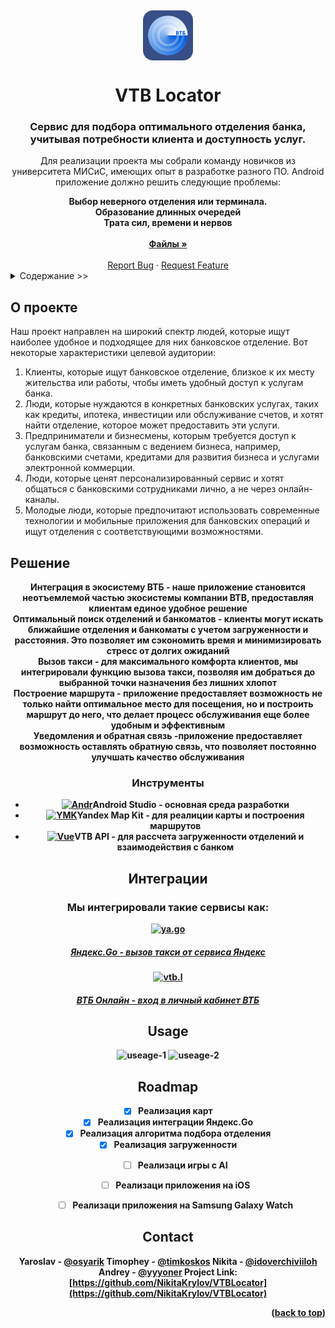 <!-- PROJECT LOGO -->
<a name="readme-top"></a>
<br />
<div align="center">
  <a href="https://github.com/NikitaKrylov/VTBLocator">
    <img src="logo end.png" alt="Logo" width="80" height="80" align ="center">
  </a>

<h1 align="center">VTB Locator</h1>
<h3 align="center">Cервис для подбора оптимального отделения банка, учитывая потребности клиента и доступность услуг.</h3>

  <p align="center">
    Для реализации проекта мы собрали команду новичков из университета МИСиС, имеющих опыт в разработке разного ПО.
	Android приложение должно решить следующие проблемы:
	<div align="center"><strong>Выбор неверного отделения или терминала.</strong></div>
	<div align="center"><strong>Образование длинных очередей</strong></div>
	<div align="center"><strong>Трата сил, времени и нервов</strong></div>
    <br />
    <a href="https://github.com/NikitaKrylov/VTBLocator"><strong>Файлы »</strong></a>
    <br />
    <br />
    <a href="https://github.com/NikitaKrylov/VTBLocator/issues">Report Bug</a>
    ·
    <a href="https://github.com/NikitaKrylov/VTBLocator/issues">Request Feature</a>
	
</div>



<!-- TABLE OF CONTENTS -->
<details>
  <summary>Cодержание >></summary>
  <ol>
    <li>
      <a href="#о-проекте">О проекте</a>
      <ul>
        <li><a href="#инструменты">Инструменты</a></li>	
      </ul>
    </li>
	<a href="#Интеграции">Интеграции</a>
  </ol>
</details>



<!-- ABOUT THE PROJECT -->
## О проекте
<a name="о-проекте"></a>
Наш проект направлен на широкий спектр людей, которые ищут наиболее удобное и подходящее для них банковское отделение. Вот некоторые характеристики целевой аудитории:
1. Клиенты, которые ищут банковское отделение, близкое к их месту жительства или работы, чтобы иметь удобный доступ к услугам банка.
2. Люди, которые нуждаются в конкретных банковских услугах, таких как кредиты, ипотека, инвестиции или обслуживание счетов, и хотят найти отделение, которое может предоставить эти услуги.
3. Предприниматели и бизнесмены, которым требуется доступ к услугам банка, связанным с ведением бизнеса, например, банковскими счетами, кредитами для развития бизнеса и услугами электронной коммерции.
4. Люди, которые ценят персонализированный сервис и хотят общаться с банковскими сотрудниками лично, а не через онлайн-каналы.
5. Молодые люди, которые предпочитают использовать современные технологии и мобильные приложения для банковских операций и ищут отделения с соответствующими возможностями.


## Решение
<div align="center"><strong>Интеграция в экосистему ВТБ - наше приложение становится неотъемлемой частью экосистемы компании ВТB, предоставляя клиентам единое удобное решение</strong></div>
<div align="center"><strong>Оптимальный поиск отделений и банкоматов - клиенты могут искать ближайшие отделения и банкоматы с учетом загруженности и расстояния. Это позволяет им сэкономить время и минимизировать стресс от долгих ожиданий</h5>
<div align="center"><strong>Вызов такси - для максимального комфорта клиентов, мы интегрировали функцию вызова такси, позволяя им добраться до выбранной точки назначения без лишних хлопот</strong></div>
<div align="center"><strong>Построение маршрута - приложение предоставляет возможность не только найти оптимальное место для посещения, но и построить маршрут до него, что делает процесс обслуживания еще более удобным и эффективным</strong></div>
<div align="center"><strong>Уведомления и обратная связь -приложение предоставляет возможность оставлять обратную связь, что позволяет постоянно улучшать качество обслуживания</strong></div>


### Инструменты

* [![Andr][Android.dev]][Android-url]<a>Android Studio -  основная среда разработки</a>
* [![YMK][YMK]][YMK-url]<a>Yandex Map Kit - для реалиции карты и  построения маршрутов</a>
* [![Vue][VTB]][VTB-url]<a>VTB API - для рассчета загруженности отделений и взаимодействия с банком</a>



## Интеграции

<h3>Мы интегрировали такие сервисы как:</h3>

<a href="https://taxi.yandex.ru/">![ya.go]<h5 >Яндекс.Go - вызов такси от сервиса Яндекс</h5></a>
<a  href="https://online.vtb.ru/login">![vtb.l]<h5> ВТБ Онлайн - вход в личный кабинет ВТБ</h5></a>

## Usage
![useage-1]
![useage-2]

<!-- ROADMAP -->
## Roadmap

- [x] Реализация карт
- [x] Реализация интеграции Яндекс.Go
- [x] Реализация алгоритма подбора отделения
- [x] Реализация загруженности
    - [ ] Реализаци игры с AI
	- [ ] Реализаци приложения на iOS
	- [ ] Реализаци приложения на Samsung Galaxy Watch


<!-- CONTACT -->
## Contact

Yaroslav - [@osyarik](https://t.me/osyarik)
Timophey - [@timkoskos](https://t.me/timkoskos)
Nikita - [@idoverchiviiloh](https://t.me/idoverchiviiloh)
Andrey - [@yyyoner](https://t.me/yyyoner)
Project Link: [https://github.com/NikitaKrylov/VTBLocator](https://github.com/NikitaKrylov/VTBLocator)

<p align="right">(<a href="#readme-top">back to top</a>)</p>

<!-- MARKDOWN LINKS & IMAGES -->



[Android.dev]: https://i122.fastpic.org/big/2023/1015/d9/3c504865c54fa4d24948f31dbe2225d9.png
[Android-url]: https://developer.android.com/studio
[YMK]:https://i122.fastpic.org/big/2023/1015/1a/3e1a24d33ca31a7731cef719a8c1131a.png
[YMK-url]: https://yandex.ru/dev/maps/mapkit/?from=mapsapi
[VTB]: https://i122.fastpic.org/big/2023/1015/9b/4b4b0890cc97330a19c5e5e09d6e4e9b.png
[VTB-url]: https://developer.vtb.ru/
[ya.go]: https://i122.fastpic.org/big/2023/1015/10/d3455cfe5e328fa28ad7e992fd27b810.png
[ya.url]:https://taxi.yandex.ru/
[vtb.l]: https://i122.fastpic.org/big/2023/1015/05/8ded60a3840e9d9ccd14e0e426c1b605.png
[vtb.l-url]:https://online.vtb.ru/login
[useage-1]:https://i122.fastpic.org/big/2023/1015/2b/0c2a6b469639a6f026124997ead9fa2b.jpeg
[useage-2]:https://i122.fastpic.org/big/2023/1015/a5/e5317c43bd10d27693bde294bf917fa5.jpeg

